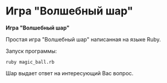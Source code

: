 # Игра "Волшебный шар"

**Игра "Волшебный шар"**

Простая игра "Волшебный шар" написанная на языке Ruby.

Запуск программы:

```
ruby magic_ball.rb
```

Шар выдает ответ на интересующий Вас вопрос.
